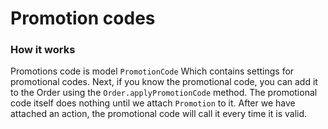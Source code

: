 # Promotion codes

### How it works
Promotions code is model `PromotionCode` Which contains settings for promotional codes. Next, if you know the promotional code, you can add it to the Order using the `Order.applyPromotionCode` method. The promotional code itself does nothing until we attach `Promotion` to it. After we have attached an action, the promotional code will call it every time it is valid.
